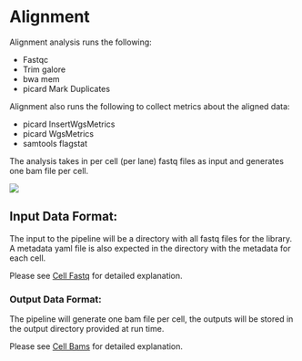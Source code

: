 # Alignment

Alignment analysis runs the following:

- Fastqc
- Trim galore
- bwa mem
- picard Mark Duplicates


Alignment also runs the following to collect metrics about the aligned data:
- picard InsertWgsMetrics
- picard WgsMetrics
- samtools flagstat


The analysis takes in per cell (per lane) fastq files as input and generates one bam file per cell.

![](https://lucid.app/publicSegments/view/a0884cb4-a4ff-4696-990f-53c28276a254/image.png)

## Input Data Format:

The input to the pipeline will be a directory with all fastq files for the library. A metadata yaml file is also expected in the directory with the metadata for each cell.

Please see [Cell Fastq](../data_formats/cell_fastqs.md) for detailed explanation. 



### Output Data Format:

The pipeline will generate one bam file per cell, the outputs will be stored in the output directory provided at run time. 


Please see [Cell Bams](../data_formats/per_cell_bams.md) for detailed explanation. 


